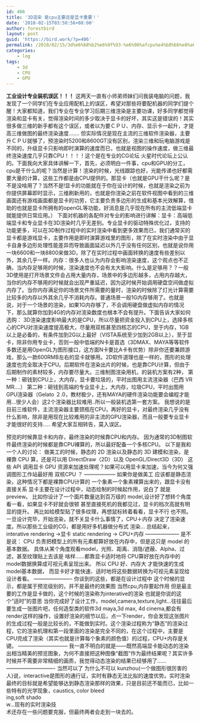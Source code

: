 ```yaml
---
id: 406
title: '3D渲染 是cpu主要还是显卡重要！'
date: '2010-02-15T03:50:56+08:00'
author: forestbird
layout: post
guid: 'https://bird.work/?p=406'
permalink: /2010/02/15/3d%e6%b8%b2%e6%9f%93-%e6%98%afcpu%e4%b8%bb%e8%a6%81%e8%bf%98%e6%98%af%e6%98%be%e5%8d%a1%e9%87%8d%e8%a6%81-1/
categories:
    - log
tags:
    - 3d
    - CPU
    - GPU
---
```


**工业设计专业装机误区！！！** 这两天一直有小师弟师妹们问我装电脑的问题，我发现了一个同学们在专业应用配机上的误区，希望对那些将要配机器的同学们提个醒！大家都知道，我们专业在专业学习后期三维渲染是主要功课，好多同学都觉得渲染和显卡有关，觉得渲染时间的多少取决于显卡的好坏，其实这是错误的！其实很多做三维的新手都有这个误区，或者以为要ＣＰＵ、内存、显示卡一起升，才提高三维做图的最终渲染速度……. 但实际情况是现在主流的三维软件渲染器，主要升ＣＰＵ就够了，预渲染时5200和8600GT没有区别，渲染三维和玩电脑游戏是不同的，升级显卡只影响即时演算的速度而已，也就是视图的操作速度，做三维最终渲染速度几乎只靠CPU！！！！这个是在专业的CG论坛 火星时代论坛上公认的。下面我向大家具体讲解一下，首先，必须明白一件事，cpu和GPU的分工，cpu是干什么的呢？当然是计算！渲染的时候，光线跟踪也好，光能传递也好都需要大量的计算，这些工作都是由CPU提供的。那显卡（也就是GPU干什么呢？是不是没啥用了？当然不是!显卡的功能就在于你在设计的时候，也就是渲染之前为你提供屏幕即时显示，三维刷新用的，也就是你渲染之前在软件视图中看到的三维画面还有游戏画面都是显卡的功劳，它主要负责多边形的生成和基本光效解算，借助的也就是显卡所拥有的openGL等功能，好消息是几乎现在所有的主流低端显卡就能提供日常应用。） 下面对机器的各配件对专业的影响进行讲解：显卡：高端低端显卡和专业显卡在3D渲染时几乎无差别。专业显卡的驱动特殊优化过，支持的功能更多，可以在3D制作过程中的实时渲染中看到更多效果而已，我们通常买的显卡都是游戏显卡，主要作用是即时演算游戏里的图形，除了在实时渲染中由于显卡自身多边形处理性能差异而导致画面延迟以外几乎没有任何区别，也就是说你用一块6600和一块8800来做3D，除了在实时过程中画面转换的速度有些差别以外，其余几乎一样。内存：很多人也认为内存会影响渲染速度，这个观点也不正确，当内存足够用的时候，渲染速度也不会有太大影响。什么是足够用？？一般3D使用是打开场景文件会占用大量内存，场景中的多边形越多，占用内存越大，当你的内存不够用的时候就会出现严重延迟，因为这时候开始调用硬盘空间做虚拟内存了。当你内存满足你的场景文件所需要的量时，渲染的时候除了灯光计算需要比较多的内存以外其余几乎不消耗内存。普通场景一般1G内存够用了。也就是说，对于一个场景的渲染，如果1G内存够了，不会调用硬盘做虚拟内存的情况下，那么就算你加到4G的内存对渲染数度也根本不会有提升。下面告诉大家如何选购： 3D渲染速度影响最大的是CPU，所以尽量把资金投入到CPU上，选择多核心的CPU对渲染速度提高极大，尽量用双核甚至四核芯的CPU，至于内存，1GB以上是必备的，有条件加到2G以上最好（VISTA系统至少加到2GB以上），至于显卡，除非你用专业卡，否则一般中低端的N卡是首选（3DMAX、MAYA等等软件多数还是用OpenGL为图形接口，这方面N卡要比A卡有优势）除非你还要兼顾游戏，那么一款600RMB左右的显卡就够用。2D软件道理也是一样的，图形的处理速度也完全取决于CPU。后期软件在渲染出片的时候，也是靠CPU计算，但由于后期制作的素材较多，内存要尽量大。三维制图渲染用机，的装机方案有2种， 第一种：砸钱到CPU上，大内存，显卡要垃圾的，平时出图用主流渲染器（巴西 VR MR….） 第二种：砸钱到高端的专业显卡上，大内存，垃圾CPU，平时出图用GPU渲染器（Gelato ２.0，教材极少，还有MAYA的硬件渲染功能要会编程才能用…很少人会）这2个渲染器比较难用..所以一般装机选第一套方案。 我想说的是目前三维软件，主流渲染器主要颈瓶在CPU，再好的显卡，对最终渲染几乎没有什么影响，除非是用现在比较难用的非主流的GPU渲染器，而且一般要专业显卡才能很好的支持….. 希望大家互相转告，莫入误区。

预览的时候靠显卡和内存，最终渲染的时候靠CPU和内存。 因为通常的3D制图软件最终渲染的时候都是靠CPU裸算的，所以最好配备一个多核CPU。 以下是我和一个人的讨论： 做美工的时候，静态的 2D 渲染以及静态的 3D 建模和渲染，是裸靠 CPU 算，还是可以用 DirectDraw（2D）以及 OpenGL/Direct3D（3D） 这些 API 调用显卡 GPU 资源来加速处理呢？如果可以用显卡来加速，当今为何又强调图形工作站最好用 双核CPU ？ —————— 如果你是做美工 应该都是静态渲染，这种情况下都是裸靠CPU计算的 一个象素一个象素裸算出来的，跟显卡没有直接关系 显卡主要在设计过程中，动态绘制的时候起作用，说白了 就是preview。 比如你设计了一个面片数量达到百万级的 model,设计好了想转个角度看一看，如果显卡不好就会很顿 甚至直接死机的我都见过，显卡的档次高就有明显的提升。 再比如给模型贴了很多纹理，再想鼠标转着看看，显卡不行 也不照。 一旦设计完毕，开始渲染，就不关显卡什么事情了，CPU＋内存 决定了渲染速度。所以那些工业级的CG，都是用好多机器做分布式 渲染… 总结起来，interative rendering -&gt;显卡 static rendering -&gt; CPU+内存 ——————– 是不是说： CPU 负责把模型上的所有元素都算好放在内存中，但是这只是 model 的基本数据。 具体从某个角度观看model，光照、距离、消隐/遮蔽、Alpha、过滤，甚至纹理贴上去该是 啥样……都靠显卡适时地将 CPU算好放在内存中的model数据换算成可视元素呈现出来。 所以 CPU 好、内存大 才能快速的生成model基本数据， 而显卡好才能快速、适时地将这些数据转换为可视元素呈现给设计者看。 ———————- 你谈到的这些，都是在设计过程中 这个时候的显示，都是属于预览级别的，并不是最终的效果图 当然cpu,内存要起作用 但是最主要的工作是显卡做的，这个时候的渲染称为interative的渲染 也就是你说的这个“适时”的意思 当你完成好了设计工作，model,camera,texture,light…往往最后要生成一张图片吧，任何造型类的软件3d maya,3d max, 4d cinema,都会有render这样的操作，设置好渲染的细节以后，点一下render，你会发现这张图片的生成过程一般是比较长的，不能做到实时。这个渲染过程称为“静态”的渲染过程，它的渲染机理和第一段里面的渲染是完全不同的，在这个过程中，主要是CPU完成了渲染（其实也就是计算每个象素的颜色值）的过程，CPU+内存是关键。 —————————– 我一直不明白的就是——既然高端显卡能动态的渲染出相当精美的预览图象，为何不直接把这种图像“截图”作为最终结果呢？其实许多时候并不需要非常精细的画质，我觉得动态渲染的结果已经够用了…… —————————- 当然可以了 为什么不可以 kunzhou(一个做图形很厉害的人)说，interactive是图形的通行证，实时有静态无法比拟的速度优势。实时渲染最终的目标就是希望能够达到静态渲染那样的效果，只是目前还不能而已，比如一些特有的光学现象，caustics, color bleed  
ing,soft shado  
w…现有的实时渲染技  
术还存在一些问题要克服，但最终两者会走到一块去的。